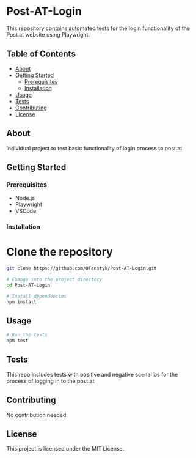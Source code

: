 # Post-AT-Login

This repository contains automated tests for the login functionality of the Post.at website using Playwright.

## Table of Contents

- [About](#about)
- [Getting Started](#getting-started)
  - [Prerequisites](#prerequisites)
  - [Installation](#installation)
- [Usage](#usage)
- [Tests](#tests)
- [Contributing](#contributing)
- [License](#license)

## About

Individual project to test basic functionality of login process to post.at

## Getting Started

### Prerequisites

- Node.js
- Playwright
- VSCode

### Installation

# Clone the repository

````bash
git clone https://github.com/OFenstyk/Post-AT-Login.git

# Change into the project directory
cd Post-AT-Login

# Install dependencies
npm install
````

## Usage

````bash
# Run the tests
npm test
````

## Tests

This repo includes tests with positive and negative scenarios for the process of logging in to the post.at

## Contributing
No contribution needed

## License
This project is licensed under the MIT License.
